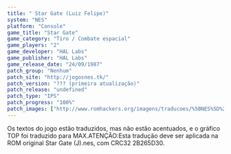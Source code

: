 ```yaml
---
title: " Star Gate (Luiz Felipe)"
system: "NES"
platform: "Console"
game_title: "Star Gate"
game_category: "Tiro / Combate espacial"
game_players: "2"
game_developer: "HAL Labs"
game_publisher: "HAL Labs"
game_release_date: "24/09/1987"
patch_group: "Nenhum"
patch_site: "http://jogosnes.tk/"
patch_version: "??? (primeira atualização)"
patch_release: "undefined"
patch_type: "IPS"
patch_progress: "100%"
patch_images: ["http://www.romhackers.org/imagens/traducoes/%5BNES%5D%20Star%20Gate%20-%20Luiz%20Felipe%20-%2001.png","http://www.romhackers.org/imagens/traducoes/%5BNES%5D%20Star%20Gate%20-%20Luiz%20Felipe%20-%2002.png","http://www.romhackers.org/imagens/traducoes/%5BNES%5D%20Star%20Gate%20-%20Luiz%20Felipe%20-%2003.png"]
---
```

Os textos do jogo estão traduzidos, mas não estão acentuados, e o gráfico TOP foi traduzido para MAX.ATENÇÃO:Esta tradução deve ser aplicada na ROM original Star Gate (J).nes, com CRC32 2B265D30.